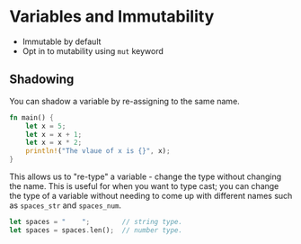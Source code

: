 # Variables and Immutability

- Immutable by default
- Opt in to mutability using `mut` keyword

## Shadowing

You can shadow a variable by re-assigning to the same name.

```rust 
fn main() {
    let x = 5;
    let x = x + 1;
    let x = x * 2;
    println!("The vlaue of x is {}", x);
}
```

This allows us to "re-type" a variable - change the type without changing the name. This is useful for when you want to type cast; you can change the type of a variable without needing to come up with different names such as `spaces_str` and `spaces_num`.

```rust
let spaces = "    ";        // string type.
let spaces = spaces.len();  // number type.
```

